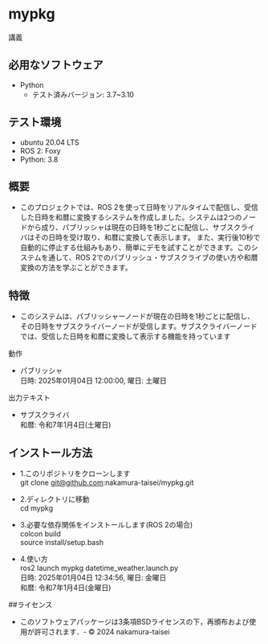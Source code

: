 # mypkg
講義

## 必用なソフトウェア
- Python
  - テスト済みバージョン: 3.7~3.10

## テスト環境  
- ubuntu 20.04 LTS  
- ROS 2: Foxy  
- Python: 3.8  

## 概要
- このプロジェクトでは、ROS 2を使って日時をリアルタイムで配信し、受信した日時を和暦に変換するシステムを作成しました。システムは2つのノードから成り、パブリッシャは現在の日時を1秒ごとに配信し、サブスクライバはその日時を受け取り、和暦に変換して表示します。
また、実行後10秒で自動的に停止する仕組みもあり、簡単にデモを試すことができます。このシステムを通して、ROS 2でのパブリッシュ・サブスクライブの使い方や和暦変換の方法を学ぶことができます。  

## 特徴  
- このシステムは、パブリッシャーノードが現在の日時を1秒ごとに配信し、その日時をサブスクライバーノードが受信します。サブスクライバーノードでは、受信した日時を和暦に変換して表示する機能を持っています  

動作  
- パブリッシャ  
日時: 2025年01月04日 12:00:00, 曜日: 土曜日  

出力テキスト  
- サブスクライバ  
和暦: 令和7年1月4日(土曜日)  


## インストール方法  
- 1.このリポジトリをクローンします  
git clone git@github.com:nakamura-taisei/mypkg.git  

- 2.ディレクトリに移動  
cd mypkg  

- 3.必要な依存関係をインストールします(ROS 2の場合)  
colcon build  
source install/setup.bash  

- 4.使い方  
ros2 launch mypkg datetime_weather.launch.py  
日時: 2025年01月04日 12:34:56, 曜日: 金曜日  
和暦: 令和7年1月4日(金曜日)  


##ライセンス
- このソフトウェアパッケージは3条項BSDライセンスの下，再頒布および使用が許可されます．- © 2024 nakamura-taisei
